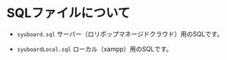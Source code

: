 # SQLファイルについて

- `syuboard.sql` サーバー（ロリポップマネージドクラウド）用のSQLです。

- `syuboardLocal.sql` ローカル（xampp）用のSQLです。
